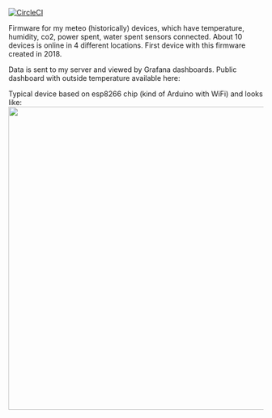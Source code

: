 [![CircleCI](https://circleci.com/gh/free0u/MeteoFirmware/tree/master.svg?style=shield&circle-token=b15ceaee303d411a0b91a3e03d85fda2e4fda699)](https://circleci.com/gh/free0u/MeteoFirmware/tree/master)

Firmware for my meteo (historically) devices, which have temperature, humidity, co2, power spent, water spent sensors connected.
About 10 devices is online in 4 different locations. First device with this firmware created in 2018.

Data is sent to my server and viewed by Grafana dashboards.
Public dashboard with outside temperature available here:

Typical device based on esp8266 chip (kind of Arduino with WiFi) and looks like:
<img src="https://user-images.githubusercontent.com/2528711/152792263-ff3405ce-c024-4c09-b02c-80450b4f9ebb.jpg" width="600">
